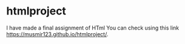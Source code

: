 # htmlproject
I have made a final assignment of HTml
You can check using this link https://musmir123.github.io/htmlproject/.
